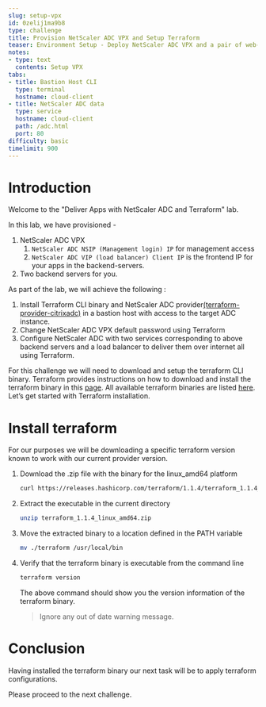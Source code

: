```yaml
---
slug: setup-vpx
id: 0zelij1ma9b8
type: challenge
title: Provision NetScaler ADC VPX and Setup Terraform
teaser: Environment Setup - Deploy NetScaler ADC VPX and a pair of web-apps for you
notes:
- type: text
  contents: Setup VPX
tabs:
- title: Bastion Host CLI
  type: terminal
  hostname: cloud-client
- title: NetScaler ADC data
  type: service
  hostname: cloud-client
  path: /adc.html
  port: 80
difficulty: basic
timelimit: 900
---
```


Introduction
============

Welcome to the "Deliver Apps with NetScaler ADC and Terraform" lab.

In this lab, we have provisioned -

1. NetScaler ADC VPX
   1. `NetScaler ADC NSIP (Management login) IP` for management access
   2. `NetScaler ADC VIP (load balancer) Client IP` is the frontend IP for your apps in the backend-servers.
2. Two backend servers for you.

As part of the lab, we will achieve the following :
1.	Install Terraform CLI binary and NetScaler ADC provider[(terraform-provider-citrixadc)](https://registry.terraform.io/providers/citrix/citrixadc/latest) in a bastion host with access to the target ADC instance.
2.	Change NetScaler ADC VPX default password using Terraform
3.	Configure NetScaler ADC with two services corresponding to above backend servers and a load balancer to deliver them over internet all using Terraform.

For this challenge we will need to download and setup the terraform CLI binary.
Terraform provides instructions on how to download and install the
terraform binary in this [page](https://www.terraform.io/downloads).
All available terraform binaries are listed [here](https://releases.hashicorp.com/terraform/). Let’s get started with Terraform installation.

Install terraform
=================

For our purposes we will be downloading a specific terraform version known to work
with our current provider version.

1. Download the .zip file with the binary for the linux_amd64 platform

	```bash
	curl https://releases.hashicorp.com/terraform/1.1.4/terraform_1.1.4_linux_amd64.zip --output terraform_1.1.4_linux_amd64.zip
	```

2. Extract the executable in the current directory

	```bash
	unzip terraform_1.1.4_linux_amd64.zip
	```
3. Move the extracted binary to a location defined in the PATH variable

	```bash
	mv ./terraform /usr/local/bin
	```
4. Verify that the terraform binary is executable from the command line

	```bash
	terraform version
	```
	The above command should show you the version information of the terraform binary.
	> Ignore any out of date warning message.

Conclusion
==========

Having installed the terraform binary our next task will be
to apply terraform configurations.

Please proceed to the next challenge.
